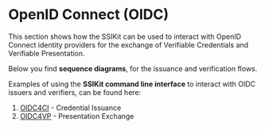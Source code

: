# OpenID Connect (OIDC)

This section shows how the SSIKit can be used to interact with OpenID Connect identity providers for the exchange of Verifiable Credentials and Verifiable Presentation.

Below you find **sequence diagrams**, for the issuance and verification flows.

Examples of using the **SSIKit command line interface** to interact with OIDC issuers and verifiers, can be found here:&#x20;

1. [OIDC4CI](../../usage-examples/data-exchange-protocols/oidc/usage-examples.md) - Credential Issuance
2. [OIDC4VP](../../usage-examples/data-exchange-protocols/oidc/usage-examples-1.md) - Presentation Exchange
